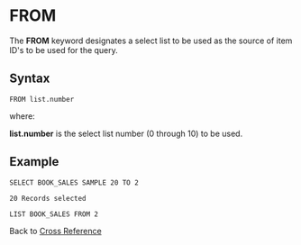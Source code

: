# FROM  

<PageHeader />

The **FROM** keyword designates a select list to be used as the source of item ID's to be used for the query.  

## Syntax

```
FROM list.number
```

where:

**list.number** is the select list number (0 through 10) to be used.  

## Example

```
SELECT BOOK_SALES SAMPLE 20 TO 2

20 Records selected

LIST BOOK_SALES FROM 2
```

Back to [Cross Reference](./../README.md)

<PageFooter />
